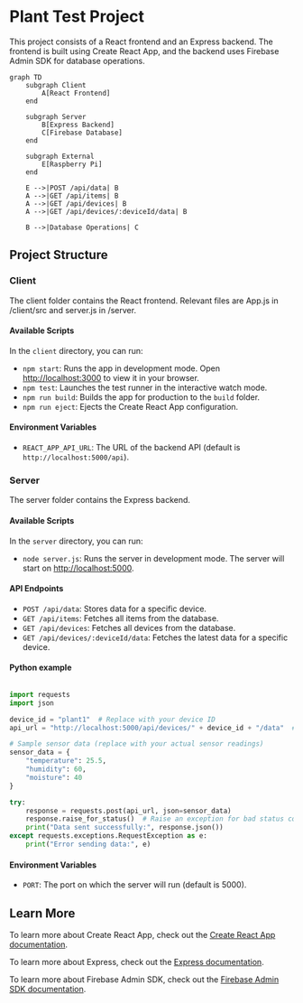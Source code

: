 # Plant Test Project

This project consists of a React frontend and an Express backend. The frontend is built using Create React App, and the backend uses Firebase Admin SDK for database operations.

```mermaid
graph TD
    subgraph Client
        A[React Frontend]
    end

    subgraph Server
        B[Express Backend]
        C[Firebase Database]
    end

    subgraph External
        E[Raspberry Pi]
    end

    E -->|POST /api/data| B
    A -->|GET /api/items| B
    A -->|GET /api/devices| B
    A -->|GET /api/devices/:deviceId/data| B

    B -->|Database Operations| C
```

## Project Structure

### Client

The client folder contains the React frontend. Relevant files are App.js in /client/src and server.js in /server.

#### Available Scripts

In the `client` directory, you can run:

- `npm start`: Runs the app in development mode. Open [http://localhost:3000](http://localhost:3000) to view it in your browser.
- `npm test`: Launches the test runner in the interactive watch mode.
- `npm run build`: Builds the app for production to the `build` folder.
- `npm run eject`: Ejects the Create React App configuration.

#### Environment Variables

- `REACT_APP_API_URL`: The URL of the backend API (default is `http://localhost:5000/api`).

### Server

The server folder contains the Express backend.

#### Available Scripts

In the `server` directory, you can run:

- `node server.js`: Runs the server in development mode. The server will start on [http://localhost:5000](http://localhost:5000).

#### API Endpoints

- `POST /api/data`: Stores data for a specific device.
- `GET /api/items`: Fetches all items from the database.
- `GET /api/devices`: Fetches all devices from the database.
- `GET /api/devices/:deviceId/data`: Fetches the latest data for a specific device.

#### Python example
```Python

import requests
import json

device_id = "plant1"  # Replace with your device ID
api_url = "http://localhost:5000/api/devices/" + device_id + "/data"  # Or your deployed URL

# Sample sensor data (replace with your actual sensor readings)
sensor_data = {
    "temperature": 25.5,
    "humidity": 60,
    "moisture": 40
}

try:
    response = requests.post(api_url, json=sensor_data)
    response.raise_for_status()  # Raise an exception for bad status codes (4xx or 5xx)
    print("Data sent successfully:", response.json())
except requests.exceptions.RequestException as e:
    print("Error sending data:", e)
```

#### Environment Variables

- `PORT`: The port on which the server will run (default is 5000).

## Learn More

To learn more about Create React App, check out the [Create React App documentation](https://facebook.github.io/create-react-app/docs/getting-started).

To learn more about Express, check out the [Express documentation](https://expressjs.com/).

To learn more about Firebase Admin SDK, check out the [Firebase Admin SDK documentation](https://firebase.google.com/docs/admin/setup).
